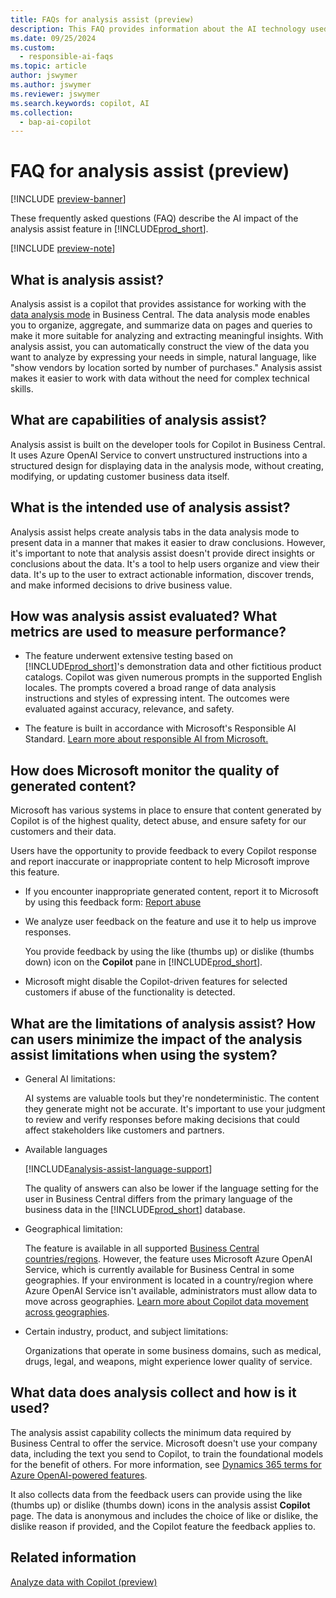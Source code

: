 ```yaml
---
title: FAQs for analysis assist (preview)
description: This FAQ provides information about the AI technology used for analyzing data on pages in Business Central. It includes key considerations and details about how AI is used, how it was tested and evaluated, and any specific limitations.
ms.date: 09/25/2024
ms.custom: 
  - responsible-ai-faqs
ms.topic: article
author: jswymer
ms.author: jswymer
ms.reviewer: jswymer
ms.search.keywords: copilot, AI 
ms.collection:
  - bap-ai-copilot
---
```


# FAQ for analysis assist (preview)

[!INCLUDE [preview-banner](~/../shared-content/shared/preview-includes/preview-banner.md)]

These frequently asked questions (FAQ) describe the AI impact of the analysis assist feature in [!INCLUDE[prod_short](includes/prod_short.md)].

[!INCLUDE [preview-note](~/../shared-content/shared/preview-includes/production-ready-preview-dynamics365.md)]

## What is analysis assist?

Analysis assist is a copilot that provides assistance for working with the [data analysis mode](analysis-mode.md) in Business Central. The data analysis mode enables you to organize, aggregate, and summarize data on pages and queries to make it more suitable for analyzing and extracting meaningful insights. With analysis assist, you can automatically construct the view of the data you want to analyze by expressing your needs in simple, natural language, like "show vendors by location sorted by number of purchases." Analysis assist makes it easier to work with data without the need for complex technical skills.

## What are capabilities of analysis assist?

Analysis assist is built on the developer tools for Copilot in Business Central. It uses Azure OpenAI Service to convert unstructured instructions into a structured design for displaying data in the analysis mode, without creating, modifying, or updating customer business data itself.

## What is the intended use of analysis assist?

Analysis assist helps create analysis tabs in the data analysis mode to present data in a manner that makes it easier to draw conclusions. However, it's important to note that analysis assist doesn't provide direct insights or conclusions about the data. It's a tool to help users organize and view their data. It's up to the user to extract actionable information, discover trends, and make informed decisions to drive business value.

## How was analysis assist evaluated? What metrics are used to measure performance?

- The feature underwent extensive testing based on [!INCLUDE[prod_short](includes/prod_short.md)]'s demonstration data and other fictitious product catalogs. Copilot was given numerous prompts in the supported English locales. The prompts covered a broad range of data analysis instructions and styles of expressing intent. The outcomes were evaluated against accuracy, relevance, and safety.

- The feature is built in accordance with Microsoft's Responsible AI Standard. [Learn more about responsible AI from Microsoft.](https://aka.ms/RAI)

## How does Microsoft monitor the quality of generated content?

Microsoft has various systems in place to ensure that content generated by Copilot is of the highest quality, detect abuse, and ensure safety for our customers and their data.

Users have the opportunity to provide feedback to every Copilot response and report inaccurate or inappropriate content to help Microsoft improve this feature.

- If you encounter inappropriate generated content, report it to Microsoft by using this feedback form: [Report abuse](https://go.microsoft.com/fwlink/?linkid=2249810)

- We analyze user feedback on the feature and use it to help us improve responses.

  You provide feedback by using the like (thumbs up) or dislike (thumbs down) icon on the **Copilot** pane in [!INCLUDE[prod_short](includes/prod_short.md)].

- Microsoft might disable the Copilot-driven features for selected customers if abuse of the functionality is detected.

## What are the limitations of analysis assist? How can users minimize the impact of the analysis assist limitations when using the system?

- General AI limitations:

  AI systems are valuable tools but they're nondeterministic. The content they generate might not be accurate. It's important to use your judgment to review and verify responses before making decisions that could affect stakeholders like customers and partners.

- Available languages

   [!INCLUDE[analysis-assist-language-support](includes/analysis-assist-language-support.md)]

   The quality of answers can also be lower if the language setting for the user in Business Central differs from the primary language of the business data in the [!INCLUDE[prod_short](includes/prod_short.md)] database.
  
- Geographical limitation:
  
   The feature is available in all supported [Business Central countries/regions](/dynamics365/business-central/dev-itpro/compliance/apptest-countries-and-translations)<!-- except for Canada-->. However, the feature uses Microsoft Azure OpenAI Service, which is currently available for Business Central in some geographies. If your environment is located in a country/region where Azure OpenAI Service isn't available, administrators must allow data to move across geographies. [Learn more about Copilot data movement across geographies](/dynamics365/business-central/ai-copilot-data-movement).

- Certain industry, product, and subject limitations:

  Organizations that operate in some business domains, such as medical, drugs, legal, and weapons, might experience lower quality of service.

## What data does analysis collect and how is it used?

The analysis assist capability collects the minimum data required by Business Central to offer the service. Microsoft doesn't use your company data, including the text you send to Copilot, to train the foundational models for the benefit of others. For more information, see [Dynamics 365 terms for Azure OpenAI-powered features](https://go.microsoft.com/fwlink/?linkid=2236010).

It also collects data from the feedback users can provide using the like (thumbs up) or dislike (thumbs down) icons in the analysis assist **Copilot** page. The data is anonymous and includes the choice of like or dislike, the dislike reason if provided, and the Copilot feature the feedback applies to.

## Related information

[Analyze data with Copilot (preview)](analysis-assist.md)
